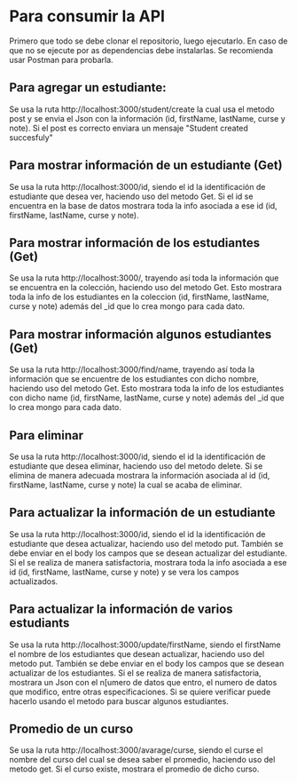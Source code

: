 # Para consumir la API

Primero que todo se debe clonar el repositorio, luego ejecutarlo. En caso de que no se ejecute por as dependencias debe instalarlas. Se recomienda usar Postman para probarla.

## Para agregar un estudiante:

Se usa la ruta http://localhost:3000/student/create la cual usa el metodo post y se envia el Json con la información (id, firstName, lastName, curse y note). Si el post es correcto enviara un mensaje "Student created succesfuly" 

## Para mostrar información de un estudiante (Get)

Se usa la ruta http://localhost:3000/id, siendo el id la identificación de estudiante que desea ver, haciendo uso del metodo Get. Si el id se encuentra en la base de datos mostrara toda la info asociada a ese id (id, firstName, lastName, curse y note).

## Para mostrar información de los estudiantes (Get)

Se usa la ruta http://localhost:3000/, trayendo así toda la información que se encuentra en la colección, haciendo uso del metodo Get. Esto mostrara toda la info de los estudiantes en la coleccion (id, firstName, lastName, curse y note) además del _id que lo crea mongo para cada dato.

## Para mostrar información algunos estudiantes (Get)

Se usa la ruta http://localhost:3000/find/name, trayendo así toda la información que se encuentre de los estudiantes con dicho nombre, haciendo uso del metodo Get. Esto mostrara toda la info de los estudiantes con dicho name (id, firstName, lastName, curse y note) además del _id que lo crea mongo para cada dato.

## Para eliminar

Se usa la ruta http://localhost:3000/id, siendo el id la identificación de estudiante que desea eliminar, haciendo uso del metodo delete. Si se elimina de manera adecuada mostrara la información asociada al id (id, firstName, lastName, curse y note) la cual se acaba de eliminar.

## Para actualizar la información de un estudiante

Se usa la ruta http://localhost:3000/id, siendo el id la identificación de estudiante que desea actualizar, haciendo uso del metodo put. También se debe enviar en el body los campos que se desean actualizar del estudiante. Si el se realiza de manera satisfactoria, mostrara toda la info asociada a ese id (id, firstName, lastName, curse y note) y se vera los campos actualizados.


## Para actualizar la información de varios estudiants

Se usa la ruta http://localhost:3000/update/firstName, siendo el firstName el nombre de los estudiantes que desean actualizar, haciendo uso del metodo put. También se debe enviar en el body los campos que se desean actualizar de los estudiantes. Si el se realiza de manera satisfactoria, mostrara un Json con el n[umero de datos que entro, el numero de datos que modifico, entre otras especificaciones. Si se quiere verificar puede hacerlo usando el metodo para buscar algunos estudiantes.

## Promedio de un curso

Se usa la ruta http://localhost:3000/avarage/curse, siendo el curse el nombre del curso del cual se desea saber el promedio, haciendo uso del metodo get. Si el curso existe, mostrara el promedio de dicho curso.
